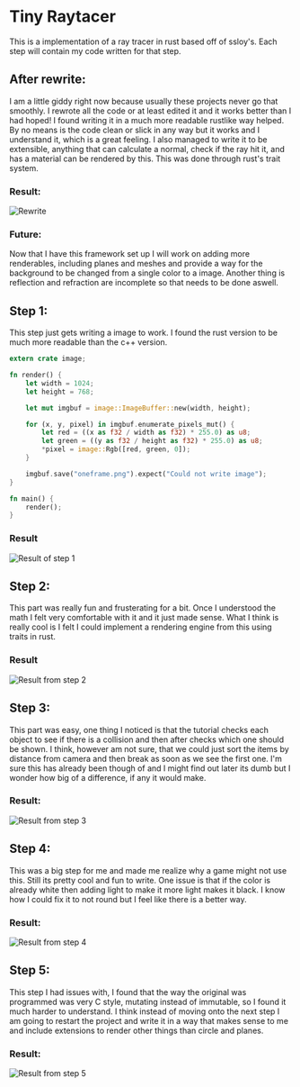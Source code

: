 # Tiny Raytacer
This is a implementation of a ray tracer in rust based off of ssloy's.
Each step will contain my code written for that step.

## After rewrite:

I am a little giddy right now because usually these projects never go that 
smoothly. I rewrote all the code or at least edited it and it works better than
I had hoped! I found writing it in a much more readable rustlike way helped. By 
no means is the code clean or slick in any way but it works and I understand it, 
which is a great feeling. I also managed to write it to be extensible, anything
that can calculate a normal, check if the ray hit it, and has a material can be 
rendered by this. This was done through rust's trait system.

### Result:
![Rewrite](rewrite.png)

### Future:

Now that I have this framework set up I will work on adding more renderables,
including planes and meshes and provide a way for the background to be changed
from a single color to a image. Another thing is reflection and refraction are 
incomplete so that needs to be done aswell.

## Step 1:

This step just gets writing a image to work. I found the rust version to be much
more readable than the c++ version.

```rust
extern crate image;

fn render() {
    let width = 1024;
    let height = 768;

    let mut imgbuf = image::ImageBuffer::new(width, height);

    for (x, y, pixel) in imgbuf.enumerate_pixels_mut() {
        let red = ((x as f32 / width as f32) * 255.0) as u8;
        let green = ((y as f32 / height as f32) * 255.0) as u8;
        *pixel = image::Rgb([red, green, 0]);
    }

    imgbuf.save("oneframe.png").expect("Could not write image");
}

fn main() {
    render();
}
```

### Result
![Result of step 1](step1.png)

## Step 2:

This part was really fun and frusterating for a bit. Once I understood the math
I felt very comfortable with it and it just made sense. What I think is really 
cool is I felt I could implement a rendering engine from this using traits in 
rust.

### Result
![Result from step 2](step2.png)

## Step 3:

This part was easy, one thing I noticed is that the tutorial checks each object 
to see if there is a collision and then after checks which one should be shown.
I think, however am not sure, that we could just sort the items by distance from
camera and then break as soon as we see the first one. I'm sure this has already
been though of and I might find out later its dumb but I wonder how big of a 
difference, if any it would make.

### Result:
![Result from step 3](step3.png)

## Step 4:

This was a big step for me and made me realize why a game might not use this.
Still its pretty cool and fun to write. One issue is that if the color is 
already white then adding light to make it more light makes it black. I know 
how I could fix it to not round but I feel like there is a better way.

### Result:
![Result from step 4](step4.png)

## Step 5:

This step I had issues with, I found that the way the original was programmed 
was very C style, mutating instead of immutable, so I found it much harder to 
understand. I think instead of moving onto the next step I am going to restart
the project and write it in a way that makes sense to me and include 
extensions to render other things than circle and planes.

### Result:
![Result from step 5](step5.png)